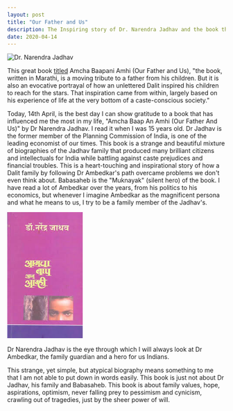 ```yaml
---
layout: post
title: "Our Father and Us"
description: The Inspiring story of Dr. Narendra Jadhav and the book that influenced me the most.  
date: 2020-04-14
---
```


![Dr. Narendra Jadhav](http://www.drnarendrajadhav.info/default_files/jadhav-522x337.jpg)

This great book [titled](https://www.indiatoday.in/magazine/society-the-arts/books/story/19951031-a-book-on-how-an-unlettered-dalit-inspired-his-children-to-excel-in-life-wins-wide-acclaim-806808-1995-10-31) Amcha Baapani Amhi (Our Father and Us), "the book, written in Marathi, is a moving tribute to a father from his children. But it is also an evocative portrayal of how an unlettered Dalit inspired his children to reach for the stars. That inspiration came from within, largely based on his experience of life at the very bottom of a caste-conscious society."

Today, 14th April, is the best day I can show gratitude to a book that has influenced me the most in my life, "Amcha Baap An Amhi (Our Father And Us)" by Dr Narendra Jadhav. I read it when I was 15 years old.  Dr Jadhav is the former member of the Planning Commission of India, is one of the leading economist of our times. This book is a strange and beautiful mixture of biographies of the Jadhav family that produced many brilliant citizens and intellectuals for India while battling against caste prejudices and financial troubles. This is a heart-touching and inspirational story of how a Dalit family by following Dr Ambedkar's path overcame problems we don't even think about. Babasaheb is the "Muknayak" (silent hero) of the book. I have read a lot of Ambedkar over the years, from his politics to his economics, but whenever I imagine Ambedkar as the magnificent persona and what he means to us, I try to be a family member of the Jadhav's. 

![Our Father And We](https://github.com/AbhiK24/abhik24.github.io/blob/master/our%20father%20and%20we.jpeg?raw=true)


Dr Narendra Jadhav is the eye through which I will always look at Dr Ambedkar, the family guardian and a hero for us Indians.

This strange, yet simple, but atypical biography means something to me that I am not able to put down in words easily. This book is just not about Dr Jadhav, his family and Babasaheb. This book is about family values, hope, aspirations, optimism, never falling prey to pessimism and cynicism, crawling out of tragedies, just by the sheer power of will.
